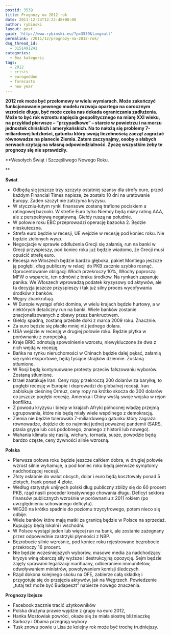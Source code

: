 ```yaml
---
postid: 3539
title: Prognozy na 2012 rok
date: 2011-12-24T12:22:48+00:00
author: rybinski
layout: post
guid: 'http://www.rybinski.eu/?p=3539&lang=all'
permalink: /2011/12/prognozy-na-2012-rok/
dsq_thread_id:
  - 3151491241
categories:
  - Bez kategorii
tags:
  - 2012
  - crisis
  - eurogeddon
  - forecasts
  - new year
---
```

**2012 rok może być przełomowy w wielu wymiarach. Może zakończyć funkcjonowanie pewnego modelu rozwoju opartego na corocznym wzroście długu, być może czeka nas dekada ograniczania zadłużenia. Może to być rok wzrostu napięcia geopolitycznego na miarę XXI wieku, na przykład pierwsze – “przypadkowe” – starcie w powietrzu i na morzu jednostek chińskich i amerykańskich. Na to nałożą się problemy 7-miliardowej ludzkości, gatunku który swoją liczebnością zaczął zagrażać równowadze na planecie Ziemia. Zatem zaczynajmy, osoby o słabych nerwach czytają na własną odpowiedzialność. Życzę wszystkim żeby te prognozy się nie sprawdziły.** 

**Wesołych Świąt i Szczęśliwego Nowego Roku.
  
** 

**<!--more-->**

**Świat**

  * Odbędą się jeszcze trzy szczyty ostatniej szansy dla strefy euro, przed każdym Financial Times napisze, że zostało 10 dni na uratowanie Europy. Żaden szczyt nie zatrzyma kryzysu.
  * W styczniu-lutym rynki finansowe zostaną trafione pociskiem a ratingowej bazooki. W strefie Euro tylko Niemcy będą miały rating AAA, ale z perspektywą negatywną. Giełdy ruszą na południe.
  * W połowie roku EBC przeprowadzi operację bazooka 2. Będzie nieskuteczna.
  * Strefa euro będzie w recesji, UE wejdzie w recesję pod koniec roku. Nie będzie zielonych wysp.
  * Negocjacje w sprawie oddłużenia Grecji się załamią, run na banki w Grecji przyspieszy, pod koniec roku już będzie wiadomo, że Grecji musi opuścić strefę euro.
  * Recesja we Włoszech będzie bardzo głęboka, pakiet Montiego jeszcze ją pogłębi, dług publiczny w relacji do PKB zacznie szybko rosnąć. Oprocentowanie obligacji Włoch przekroczy 10%, Włochy poproszą MFW o wsparcie, ten odmówi z braku środków. Na rynkach zapanuje panika. We Włoszech wprowadzą podatek kryzysowy od aktywów, ale ta decyzja jeszcze przyspieszy i tak już silny proces wycofywania środków z banków.
  * Węgry zbankrutują.
  * W Europie wystąpi efekt domina, w wielu krajach będzie hurtowy, a w niektórych detaliczny run na banki. Wiele banków zostanie znacjonalizowanych z obawy przez bankructwem.
  * Giełdy spadną, zostaną przebite dołki z marca 2009 roku. Znacznie.
  * Za euro będzie się płaciło mniej niż jednego dolara.
  * USA wejdzie w recesję w drugiej połowie roku. Będzie płytka w porównaniu z europejską.
  * Kraje BRIC odnotują spowolnienie wzrostu, niewykluczone że dwa z nich wejdą w recesję.
  * Bańka na rynku nieruchomości w Chinach będzie dalej pękać, załamią się rynki eksportowe, będą tysiące strajków dziennie. Zostaną stłumione.
  * W Rosji będą kontynuowane protesty przeciw fałszowaniu wyborów. Zostaną stłumione.
  * Izrael zaatakuje Iran. Ceny ropy przekroczą 200 dolarów za baryłkę, to pogłębi recesję w Europie i doprowadzi do globalnej recesji. Iran zablokuje cieśninę Ormuz, ceny ropy na krótko skocza do 300 dolarów co jeszcze pogłębi recesję. Ameryka i Chiny wyślą swoje wojska w rejon konfliktu.
  * Z powodu kryzysu i biedy w krajach Afryki północnej władzę przejmą ugrupowania, które nie będą miały wiele wspólnego z demokracją.
  * Ziemia nie będzie tolerowała 7-miliardowego gatunku który zagraża równowadze, dojdzie do co najmniej jednej poważnej pandemii (SARS, ptasia grypa lub coś podobnego, znanego z historii lub nowego).
  * Wahania klimatu się nasilą, wichury, tornada, susze, powodzie będą bardzo częste, ceny żywności silnie wzrosną.

**Polska**

  * Pierwsza połowa roku będzie jeszcze całkiem dobra, w drugiej połowie wzrost silnie wyhamuje, a pod koniec roku będą pierwsze symptomy nadchodzącej recesji.
  * Złoty osłabnie do walut obcych, dolar i euro będą kosztowały ponad 5 złotych, frank ponad 4 złote.
  * Według statystyk unijnych polski dług publiczny zbliży się do 60 procent PKB, rząd nasili proceder kreatywnego chowania długu. Deficyt sektora finansów publicznych wzrośnie w porównaniu z 2011 rokiem (po uwzględnieniu schowanego deficytu).
  * WIG20 na krótko spadnie do poziomu trzycyfrowego, potem nieco się odbije.
  * Wiele banków które mają matki za granicą będzie w Polsce na sprzedaż. Kupujący będą lokalni i wschodni.
  * W Polsce wystąpi jeden lub więcej run na bank, ale zostanie zażegnany przez odpowiednie zastrzyki płynności z NBP.
  * Bezrobocie silnie wzrośnie, pod koniec roku rejestrowane bezrobocie przekroczy 16 procent.
  * Nie będzie wcześniejszych wyborów, masowe media za nadchodzący kryzys winą obarczą siły wyższe i destrukcyjną opozycję. Sejm będzie zajęty sprawami legalizacji marihuany, odbieraniem immunitetów, odwoływaniem ministrów, powoływaniem komisji śledczych.
  * Rząd dokona kolejnego skoku na OFE, zabierze całą składkę i przygotuje się do przejęcia aktywów, jak na Węgrzech. Powiedzenie „tutaj też może być Budapeszt” nabierze nowego znaczenia.

**Prognozy lżejsze**

  * Facebook zacznie tracić użytkowników
  * Polska drużyna prawie wyjdzie z grupy na euro 2012,
  * Hanka Mostowiak powróci, okaże się że miała siostrę bliźniaczkę
  * Sarkozy i Obama przegrają wybory
  * Tusk znowu powie u Lisa że kolejny rok może być trochę trudniejszy.
